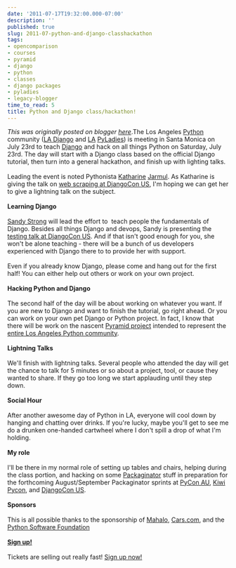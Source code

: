```yaml
---
date: '2011-07-17T19:32:00.000-07:00'
description: ''
published: true
slug: 2011-07-python-and-django-classhackathon
tags:
- opencomparison
- courses
- pyramid
- django
- python
- classes
- django packages
- pyladies
- legacy-blogger
time_to_read: 5
title: Python and Django class/hackathon!
---
```


*This was originally posted on blogger [here](https://pydanny.blogspot.com/2011/07/python-and-django-classhackathon.html)*.The Los Angeles <a href="http://python.org/">Python</a> community (<a href="http://www.meetup.com/ladjango">LA Django</a>&nbsp;and&nbsp;<a href="http://la.pyladies.com/">LA</a> <a href="http://pyladies.com/">PyLadies</a>) is meeting in Santa Monica on July 23rd to teach <a href="http://djangoproject.com/">Django</a> and hack on all things Python on Saturday, July 23rd. The day will start with a Django class based on the official Django tutorial, then turn into a general hackathon, and finish up with lighting talks.<br /><br />Leading the event is noted Pythonista <a href="http://djangocon.us/speaker/profile/31/">Katharine</a> <a href="http://twitter.com/kjam">Jarmul</a>. As Katharine is giving the talk on <a href="http://djangocon.us/schedule/presentations/35/">web scraping at DjangoCon US</a>, I'm hoping we can get her to give a lightning talk on the subject.<br /><br /><b>Learning Django</b><br /><br /><a href="http://twitter.com/sandymahalo">Sandy Strong</a> will lead the effort to &nbsp;teach people the fundamentals of Django. Besides all things Django and devops, Sandy is presenting the <a href="http://djangocon.us/schedule/presentations/53/">testing talk at DjangoCon US</a>. And if that isn't good enough for you, she won't be alone teaching - there will be a bunch of us developers experienced with Django there to to provide her with support.<br /><br />Even if you already know Django, please come and hang out for the first half! You can either help out others or work on your own project.<br /><br /><b>Hacking Python and Django</b><br /><br />The second half of the day will be about working on whatever you want. If you are new to Django and want to finish the tutorial, go right ahead. Or you can work on your own pet Django or Python project. In fact, I know that there will be work on the nascent <a href="http://pylonsproject.org/projects/pyramid/about">Pyramid project</a> intended to represent the <a href="https://github.com/LAPython/pythonla">entire Los Angeles Python community</a>.<br /><br /><b>Lightning Talks</b><br /><br />We'll finish with lightning talks. Several people who attended the day will get the chance to talk for 5 minutes or so about a project, tool, or cause they wanted to share. If they go too long we start applauding until they step down.<br /><br /><b>Social Hour</b><br /><br />After another awesome day of Python in LA, everyone will&nbsp;cool down by hanging and chatting over drinks. If you're lucky, maybe you'll get to see me do a drunken one-handed cartwheel where I don't spill a drop of what I'm holding.<br /><br /><b>My role</b><br /><br />I'll be there in my normal role of setting up tables and chairs, helping during the class portion, and hacking on some <a href="http://github.com/cartwheelweb/packaginator">Packaginator</a> stuff in&nbsp;preparation&nbsp;for the forthcoming August/September Packaginator sprints at <a href="http://pycon-au.org/">PyCon AU</a>, <a href="http://nz.pycon.org/">Kiwi Pycon</a>, and <a href="http://djangocon.us/">DjangoCon US</a>.<br /><br /><b>Sponsors</b><br /><br />This is all possible thanks to the sponsorship of <a href="http://mahalo.com/">Mahalo</a>, <a href="http://cars.com/">Cars.com</a>, and the <a href="http://www.python.org/psf/">Python Software Foundation</a><br /><br /><b><a href="http://pyladies-django-july.eventbrite.com/">Sign up!</a></b><br /><br />Tickets are selling out really fast! <a href="http://pyladies-django-july.eventbrite.com/">Sign up now!</a>